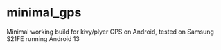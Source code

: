 # minimal_gps
Minimal working build for kivy/plyer GPS on Android, tested on Samsung S21FE running Android 13
